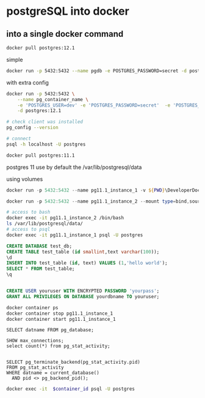 # postgreSQL into docker




## into a single docker command

```bash
docker pull postgres:12.1
```

simple
```bash
docker run -p 5432:5432 --name pgdb -e POSTGRES_PASSWORD=secret -d postgres:12
```

with extra config
```bash
docker run -p 5432:5432 \
    --name pg_container_name \
    -e 'POSTGRES_USER=dev' -e 'POSTGRES_PASSWORD=secret'  -e 'POSTGRES_DB=pg_database' \
    -d postgres:12.1
```

```bash
# check client was installed
pg_config --version

# connect
psql -h localhost -U postgres
```









```bash
docker pull postgres:11.1
```

postgres 11 use by default the /var/lib/postgresql/data

using volumes
```powershell
docker run -p 5432:5432 --name pg11.1_instance_1 -v ${PWD}\DeveloperDocker\postgres_instance1:/var/lib/postgresql/data -e POSGRES_PASSWORD=secret -d postgres:11.1
```


```powershell
docker run -p 5432:5432 --name pg11.1_instance_2 --mount type=bind,source=${PWD}\DeveloperDocker\postgres_instance1,destination=/var/lib/postgresql/data -e POSGRES_PASSWORD=secret -d postgres:11.1
```


```bash
# access to bash
docker exec -it pg11.1_instance_2 /bin/bash
ls /var/lib/postgresql/data/
# access to psql
docker exec -it pg11.1_instance_1 psql -U postgres
```

```sql
CREATE DATABASE test_db;
CREATE TABLE test_table (id smallint,text varchar(100));
\d
INSERT INTO test_table (id, text) VALUES (1,'hello world');
SELECT * FROM test_table;
\q


CREATE USER youruser WITH ENCRYPTED PASSWORD 'yourpass';
GRANT ALL PRIVILEGES ON DATABASE yourdbname TO youruser;
```



```bash
docker container ps
docker container stop pg11.1_instance_1
docker container start pg11.1_instance_1
```






```
SELECT datname FROM pg_database;
```


```
SHOW max_connections;
select count(*) from pg_stat_activity;


SELECT pg_terminate_backend(pg_stat_activity.pid)
FROM pg_stat_activity
WHERE datname = current_database()
  AND pid <> pg_backend_pid();
```



```bash
docker exec -it  $container_id psql -U postgres
```